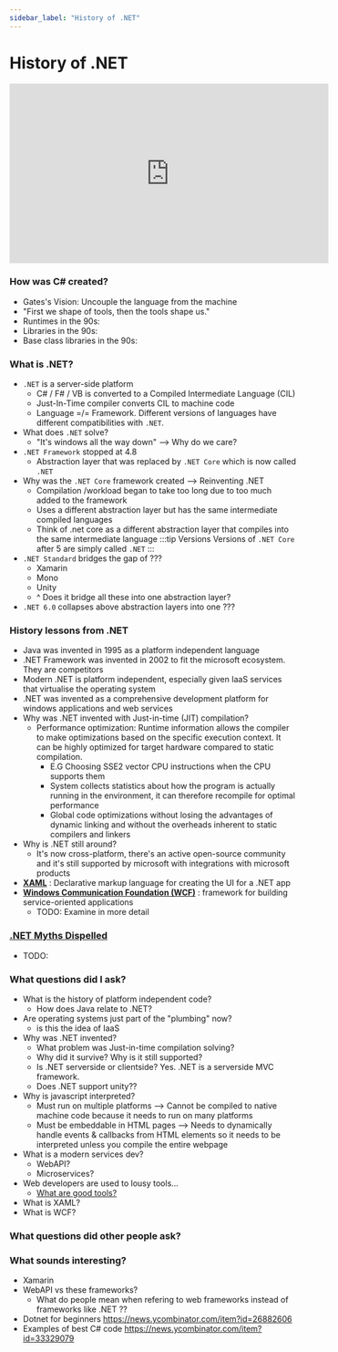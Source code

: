 ```yaml
---
sidebar_label: "History of .NET"
---
```


# History of .NET

<iframe width="560" height="315" src="https://www.youtube.com/embed/TKWj0cVhiE8" title="YouTube video player" frameborder="0" allow="accelerometer; autoplay; clipboard-write; encrypted-media; gyroscope; picture-in-picture; web-share" allowfullscreen></iframe>

### How was C# created?

- Gates's Vision: Uncouple the language from the machine
- "First we shape of tools, then the tools shape us."
- Runtimes in the 90s:
- Libraries in the 90s:
- Base class libraries in the 90s:

### What is .NET?

- `.NET` is a server-side platform 
  - C# / F# / VB is converted to a Compiled Intermediate Language (CIL)
  - Just-In-Time compiler converts CIL to machine code 
  - Language =/= Framework. Different versions of languages have different compatibilities with `.NET`.
- What does `.NET` solve?
  - "It's windows all the way down" --> Why do we care?
- `.NET Framework` stopped at 4.8
  - Abstraction layer that was replaced by `.NET Core` which is now called `.NET`
- Why was the `.NET Core` framework created --> Reinventing .NET
  - Compilation /workload began to take too long due to too much added to the framework
  - Uses a different abstraction layer but has the same intermediate compiled languages
  - Think of .net core as a different abstraction layer that compiles into the same intermediate language
:::tip Versions
Versions of `.NET Core` after 5 are simply called `.NET`
:::
- `.NET Standard` bridges the gap of ???
  - Xamarin
  - Mono
  - Unity
  - ^ Does it bridge all these into one abstraction layer?
- `.NET 6.0` collapses above abstraction layers into one ???

### History lessons from .NET

- Java was invented in 1995 as a platform independent language
- .NET Framework was invented in 2002 to fit the microsoft ecosystem. They are competitors
- Modern .NET is platform independent, especially given IaaS services that virtualise the operating system
- .NET was invented as a comprehensive development platform for windows applications and web services
- Why was .NET invented with Just-in-time (JIT) compilation?
  - Performance optimization: Runtime information allows the compiler to make optimizations based on the specific execution context. It can be highly optimized for target hardware compared to static compilation.
    - E.G Choosing SSE2 vector CPU instructions when the CPU supports them
    - System collects statistics about how the program is actually running in the environment, it can therefore recompile for optimal performance
    - Global code optimizations without losing the advantages of dynamic linking and without the overheads inherent to static compilers and linkers
- Why is .NET still around?
  - It's now cross-platform, there's an active open-source community and it's still supported by microsoft with integrations with microsoft products
- **[XAML](https://learn.microsoft.com/en-us/dotnet/desktop/wpf/xaml/?view=netdesktop-6.0)** : Declarative markup language for creating the UI for a .NET app
- **[Windows Communication Foundation (WCF)](https://learn.microsoft.com/en-us/dotnet/framework/wcf/whats-wcf)** : framework for building service-oriented applications
  - TODO: Examine in more detail

### [.NET Myths Dispelled](https://news.ycombinator.com/item?id=30654114)

- TODO:

### What questions did I ask?

-  What is the history of platform independent code?
   -  How does Java relate to .NET?
-  Are operating systems just part of the "plumbing" now?
   -  is this the idea of IaaS
- Why was .NET invented?
   -  What problem was Just-in-time compilation solving?
   -  Why did it survive? Why is it still supported?
   -  Is .NET serverside or clientside? Yes. .NET is a serverside MVC framework.
   -  Does .NET support unity??
-  Why is javascript interpreted?
   - Must run on multiple platforms --> Cannot be compiled to native machine code because it needs to run on many platforms
   - Must be embeddable in HTML pages --> Needs to dynamically handle events & callbacks from HTML elements so it needs to be interpreted unless you compile the entire webpage
-  What is a modern services dev?
   -  WebAPI?
   -  Microservices?
-  Web developers are used to lousy tools...
   -  [What are good tools?](./05_web_tooling.md)
-  What is XAML?
-  What is WCF?

### What questions did other people ask?

### What sounds interesting?
- Xamarin
- WebAPI vs these frameworks?
  - What do people mean when refering to web frameworks instead of frameworks like .NET ??
- Dotnet for beginners https://news.ycombinator.com/item?id=26882606
- Examples of best C# code https://news.ycombinator.com/item?id=33329079